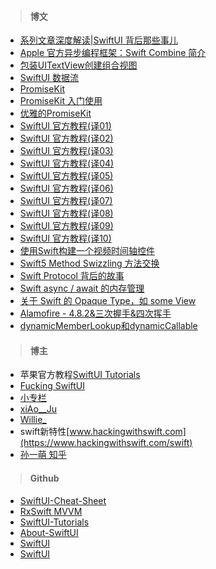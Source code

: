 > #### 博文

* [系列文章深度解读|SwiftUI 背后那些事儿](https://www.ctolib.com/topics-141656.html)
* [Apple 官方异步编程框架：Swift Combine 简介](https://www.ctolib.com/topics-142665.html)
* [包装UITextView创建组合视图](https://stackoverflow.com/questions/56471973/)
* [SwiftUI 数据流](https://xiaozhuanlan.com/topic/0528764139)
* [PromiseKit](https://www.jianshu.com/p/18e35e1154a8)
* [PromiseKit 入门使用](https://blog.csdn.net/weixin_34262482/article/details/91370929)
* [优雅的PromiseKit](https://www.jianshu.com/p/21ed6695d48a)
* [SwiftUI 官方教程(译01)](https://www.jianshu.com/p/efc36dd785d6)
* [SwiftUI 官方教程(译02)](https://www.jianshu.com/p/2297725a051e)
* [SwiftUI 官方教程(译03)](https://www.jianshu.com/p/ecf30901031d)
* [SwiftUI 官方教程(译04)](https://www.jianshu.com/p/5a9d1a539829)
* [SwiftUI 官方教程(译05)](https://www.jianshu.com/p/6b5f8ea2619e)
* [SwiftUI 官方教程(译06)](https://www.jianshu.com/p/769b52b051cc)
* [SwiftUI 官方教程(译07)](https://www.jianshu.com/p/ad59cb9f2db8)
* [SwiftUI 官方教程(译08)](https://www.jianshu.com/p/0339d002ec0e)
* [SwiftUI 官方教程(译09)](https://www.jianshu.com/p/441930138de2)
* [SwiftUI 官方教程(译10)](https://www.jianshu.com/p/17fc7929fcbb)
* [使用Swift构建一个视频时间轴控件](https://www.jianshu.com/p/5fbc1079d63f)
* [Swift5 Method Swizzling 方法交换](https://blog.csdn.net/youshaoduo/article/details/101482771)
* [Swift Protocol 背后的故事](zxfcumtcs.github.io/2022/06/30/SwiftProtocol3/)
* [Swift async / await 的内存管理](https://zhuanlan.zhihu.com/p/545649718)
* [关于 Swift 的 Opaque Type，如 some View](https://zhuanlan.zhihu.com/p/140483376)
* [Alamofire - 4.8.2&三次握手&四次挥手](https://www.jianshu.com/p/56360fa2cd98)
* [dynamicMemberLookup和dynamicCallable](https://juejin.cn/post/6844903869571399694)


> #### 博主

* 苹果官方教程[SwiftUI Tutorials](https://developer.apple.com/tutorials/swiftui/)
* [Fucking SwiftUI](https://fuckingswiftui.com/)
* [小专栏](https://xiaozhuanlan.com/explore)
* [xiAo__Ju](https://www.jianshu.com/u/a155c8505859)
* [Willie_](https://www.jianshu.com/u/785617fd05b4)
* swift新特性[www.hackingwithswift.com](https://www.hackingwithswift.com/swift)
* [孙一萌 知乎](https://www.zhihu.com/people/imoenya/posts?page=3)



> #### Github

* [SwiftUI-Cheat-Sheet](https://github.com/SimpleBoilerplates/SwiftUI-Cheat-Sheet)
* [RxSwift MVVM](https://github.com/SimpleBoilerplates/iOS)
* [SwiftUI-Tutorials](https://github.com/WillieWangWei/SwiftUI-Tutorials)
* [About-SwiftUI](https://github.com/Juanpe/About-SwiftUI)
* [SwiftUI](https://github.com/ivanvorobei/SwiftUI)
* [SwiftUI](https://github.com/Jinxiansen/SwiftUI)






